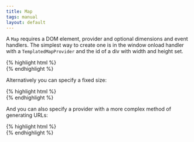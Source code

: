 ```yaml
---
title: Map
tags: manual
layout: default
---
```


A `Map` requires a DOM element, provider and optional dimensions and event handlers. The simplest way to create one is in the window onload handler with a `TemplatedMapProvider` and the id of a div with width and height set.

<div class='live'>
{% highlight html %}
<div class='map' id='map-1'></div>
<script type='text/javascript'>
// name of a div element:
var parent = 'map-1';

// defaults to Google-style Mercator projection, so works
// out of the box with OpenStreetMap and friends:
var template = 'http://tile.openstreetmap.org/{Z}/{X}/{Y}.png';
var provider = new com.modestmaps.TemplatedMapProvider(template);

// without a size, it will expand to fit the parent:
var map = new com.modestmaps.Map(parent, provider);
map.setZoom(4);
</script>
{% endhighlight %}
</div>

Alternatively you can specify a fixed size:

<div class='live'>
{% highlight html %}
<div class='map' id='map-2'></div>
<script type='text/javascript'>
// name of a div element:
var parent = 'map-2';

// defaults to Google-style Mercator projection, so works
// out of the box with OpenStreetMap and friends:
var template = 'http://tile.openstreetmap.org/{Z}/{X}/{Y}.png';
var provider = new com.modestmaps.TemplatedMapProvider(template);

var dimensions = new com.modestmaps.Point(200,200);

var map = new com.modestmaps.Map(parent, provider, dimensions);
</script>
{% endhighlight %}
</div>

And you can also specify a provider with a more complex method of generating URLs:

<div class='live'>
{% highlight html %}
<div class='map' id='map-3'></div>
<script type='text/javascript'>
// name of a div element:
var parent = 'map-3';

// defaults to Google-style Mercator projection, so works
// out of the box with OpenStreetMap and friends:
var provider = new com.modestmaps.MapProvider(function(c) {
    var img = [ c.zoom, c.column, c.row ].join('/') + '.png';
    return 'http://tile.openstreetmap.org/' + img;
});

var dimensions = new com.modestmaps.Point(600,400);

var map = new com.modestmaps.Map(parent, provider, dimensions);
</script>
{% endhighlight %}
</div>
